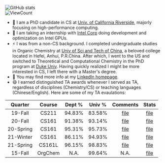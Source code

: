 ![GitHub stats](https://github-readme-stats.vercel.app/api?username=yzhaiustc&include_all_commits=true&count_private=true&show_icons=true&locale=en)  
![ViewCount](https://komarev.com/ghpvc/?username=yzhaiustc)

- 🔭 I am a PhD candidate in CS at [Univ. of California Riverside](https://www.ucr.edu/), majorly focusing on high-performance computing.
- 🌱 I am taking an internship with [Intel Corp](https://www.intel.com/content/www/us/en/homepage.html) doing development and optimization on Intel GPUs.
- ⚡ I was from a non-CS background. I completed undergraduate studies in Organic Chemistry at [Univ of Sci and Tech of China](https://en.ustc.edu.cn/), a beloved college located in Hefei, Anhui, P.R.China. After which, I went to the US and switched to Theoretical and Computational Chemistry in the PhD program at [Duke Univ](https://duke.edu/). Having quickly realized I might be more interested in CS, I left there with a Master's degree.
- 💬 You may find more info at my [LinkedIn homepage](https://www.linkedin.com/in/yujia-zhai-ustc/).
- 😄 I earned distinguished TA awards whenever I served as TA, regardless of disciplines (Chemistry/CS) or teaching languages (Chinese/English). Here are some of my TA evaulations:

|  Quarter  |  Course | Dept % | Univ % |                                   Comments                                   |                                   Stats                                   |
|:---------:|:-------:|:------:|:------:|:----------------------------------------------------------------------------:|:-------------------------------------------------------------------------:|
|  19-Fall  |  CS211  | 94.83% | 83.58% |   [file](https://www.cs.ucr.edu/~yzhai015/TA_eval/CS211_19Fall_comment.pdf)  |   [file](https://www.cs.ucr.edu/~yzhai015/TA_eval/CS211_19Fall_stat.pdf)  |
|  20-Fall  |  CS161  | 91.38% | 93.14% |   [file](https://www.cs.ucr.edu/~yzhai015/TA_eval/CS161_20Fall_comment.pdf)  |   [file](https://www.cs.ucr.edu/~yzhai015/TA_eval/CS161_20Fall_stat.pdf)  |
| 20-Spring |  CS161  | 95.31% | 95.73% |  [file](https://www.cs.ucr.edu/~yzhai015/TA_eval/CS161_20Spring_comment.pdf) |  [file](https://www.cs.ucr.edu/~yzhai015/TA_eval/CS161_20Spring_stat.pdf) |
| 21-Winter |  CS161  | 86.11% | 94.93% |  [file](https://www.cs.ucr.edu/~yzhai015/TA_eval/CS161_21Winter_comment.pdf) |  [file](https://www.cs.ucr.edu/~yzhai015/TA_eval/CS161_21Winter_stat.pdf) |
| 21-Spring |  CS161L | 96.15% | 98.83% | [file](https://www.cs.ucr.edu/~yzhai015/TA_eval/CS161L_21Spring_comment.pdf) | [file](https://www.cs.ucr.edu/~yzhai015/TA_eval/CS161L_21Spring_stat.pdf) |
|  15-Fall  | OrgChem |  N.A.  | 99.64% |                                     N.A.                                     |    [file](https://www.cs.ucr.edu/~yzhai015/TA_eval/ustc_chem_eval.jpg)    |
